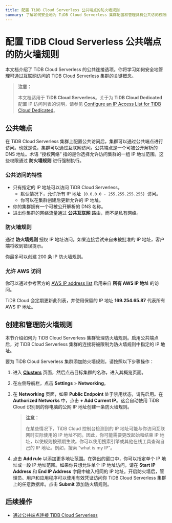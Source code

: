 ```yaml
---
title: 配置 TiDB Cloud Serverless 公共端点的防火墙规则
summary: 了解如何安全地为 TiDB Cloud Serverless 集群配置和管理具有公共访问权限的防火墙规则。
---
```


# 配置 TiDB Cloud Serverless 公共端点的防火墙规则

本文档介绍了 TiDB Cloud Serverless 的公共连接选项。你将学习如何安全地管理可通过互联网访问的 TiDB Cloud Serverless 集群的关键概念。

> **注意：**
>
> 本文档适用于 **TiDB Cloud Serverless**。关于为 **TiDB Cloud Dedicated** 配置 IP 访问列表的说明，请参见 [Configure an IP Access List for TiDB Cloud Dedicated](/tidb-cloud/configure-ip-access-list.md)。

## 公共端点

在 TiDB Cloud Serverless 集群上配置公共访问后，集群可以通过公共端点进行访问。也就是说，集群可以通过互联网访问。公共端点是一个可被公开解析的 DNS 地址。术语 “授权网络” 指的是你选择允许访问集群的一组 IP 地址范围。这些权限通过 **防火墙规则** 进行强制执行。

### 公共访问的特性

- 只有指定的 IP 地址可以访问 TiDB Cloud Serverless。  
    - 默认情况下，允许所有 IP 地址（`0.0.0.0 - 255.255.255.255`）访问。  
    - 你可以在集群创建后更新允许的 IP 地址。  
- 你的集群拥有一个可被公开解析的 DNS 名称。  
- 进出你集群的网络流量通过 **公共互联网** 路由，而不是私有网络。

### 防火墙规则

通过 **防火墙规则** 授权 IP 地址访问。如果连接尝试来自未被批准的 IP 地址，客户端将收到错误提示。

你最多可以创建 200 条 IP 防火墙规则。

### 允许 AWS 访问

你可以通过参考官方的 [AWS IP address list](https://docs.aws.amazon.com/vpc/latest/userguide/aws-ip-ranges.html) 启用来自 **所有 AWS IP 地址** 的访问。

TiDB Cloud 会定期更新此列表，并使用保留的 IP 地址 **169.254.65.87** 代表所有 AWS IP 地址。

## 创建和管理防火墙规则

本节介绍如何为 TiDB Cloud Serverless 集群管理防火墙规则。启用公共端点后，对 TiDB Cloud Serverless 集群的连接将被限制为防火墙规则中指定的 IP 地址。

要为 TiDB Cloud Serverless 集群添加防火墙规则，请按照以下步骤操作：

1. 进入 [**Clusters**](https://tidbcloud.com/project/clusters) 页面，然后点击目标集群的名称，进入其概览页面。

2. 在左侧导航栏，点击 **Settings** > **Networking**。

3. 在 **Networking** 页面，如果 **Public Endpoint** 处于禁用状态，请先启用。在 **Authorized Networks** 中，点击 **+ Add Current IP**。这会自动使用 TiDB Cloud 识别到的你电脑的公网 IP 地址创建一条防火墙规则。

    > **注意：**
    >
    > 在某些情况下，TiDB Cloud 控制台检测到的 IP 地址可能与你访问互联网时实际使用的 IP 地址不同。因此，你可能需要更改起始和结束 IP 地址，以使规则按预期生效。你可以使用搜索引擎或其他在线工具查询自己的 IP 地址。例如，搜索 “what is my IP”。

4. 点击 **Add rule** 以添加更多地址范围。在弹出的窗口中，你可以指定单个 IP 地址或一段 IP 地址范围。如果你只想允许单个 IP 地址访问，请在 **Start IP Address** 和 **End IP Address** 字段中输入相同的 IP 地址。开启防火墙后，管理员、用户和应用程序可以使用有效凭证访问你 TiDB Cloud Serverless 集群上的任意数据库。点击 **Submit** 添加防火墙规则。

## 后续操作

- [通过公共端点连接 TiDB Cloud Serverless](/tidb-cloud/connect-via-standard-connection-serverless.md)